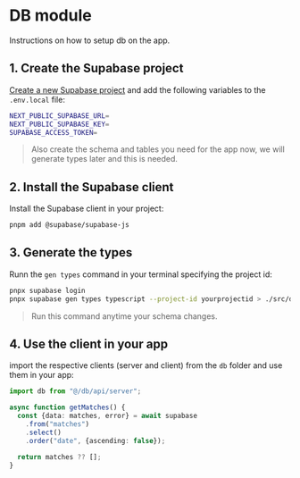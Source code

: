 # DB module
Instructions on how to setup db on the app.

## 1. Create the Supabase project
[Create a new Supabase project](https://database.new/) and add the following variables to the `.env.local` file:

```bash
NEXT_PUBLIC_SUPABASE_URL=
NEXT_PUBLIC_SUPABASE_KEY=
SUPABASE_ACCESS_TOKEN=
```
> Also create the schema and tables you need for the app now, we will generate types later and this is needed.

## 2. Install the Supabase client
Install the Supabase client in your project:

```bash
pnpm add @supabase/supabase-js
```

## 3. Generate the types
Runn the `gen types` command in your terminal specifying the project id:

```bash
pnpx supabase login
pnpx supabase gen types typescript --project-id yourprojectid > ./src/db/types.ts
```
> Run this command anytime your schema changes.

## 4. Use the client in your app
import the respective clients (server and client) from the `db` folder and use them in your app:

```ts
import db from "@/db/api/server";

async function getMatches() {
  const {data: matches, error} = await supabase
    .from("matches")
    .select()
    .order("date", {ascending: false});

  return matches ?? [];
}
```
